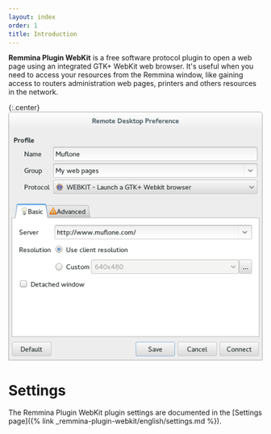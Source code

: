 ```yaml
---
layout: index
order: 1
title: Introduction
---
```

**Remmina Plugin WebKit** is a free software protocol plugin to open a web page
using an integrated GTK+ WebKit web browser. It's useful when you need to access
your resources from the Remmina window, like gaining access to routers
administration web pages, printers and others resources in the network.

{:.center}
![General Settings](/resources/remmina-plugin-webkit/archive/latest/english/general.png)

# Settings

The Remmina Plugin WebKit plugin settings are documented in the
[Settings page]({% link _remmina-plugin-webkit/english/settings.md %}).